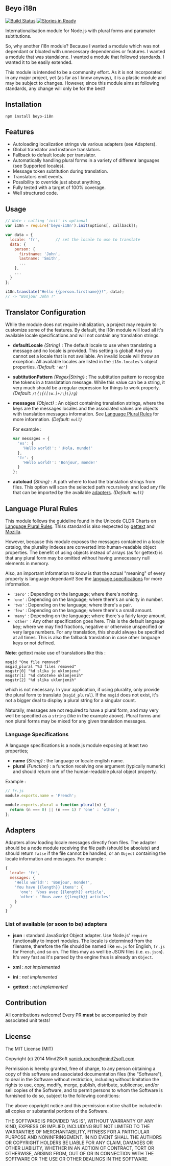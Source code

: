 ## Beyo i18n

[![Build Status](https://travis-ci.org/beyo/i18n.png)](https://travis-ci.org/beyo/i18n)
[![Stories in Ready](http://badge.waffle.io/beyo/i18n.png)](http://waffle.io/beyo/i18n)

Internationalisation module for Node.js with plural forms and paramater subtitutions.

So, why another i18n module? Because I wanted a module which was not dependant or bloated
with unnecessary dependencies or features. I wanted a module that was standalone. I wanted
a module that followed standards. I wanted it to be easily extended.

This module is intended to be a community effort. As it is not incorporated in any major
project, yet (as far as I know anyway), it is a plastic module and may be subject to changes.
However, since this module aims at following standards, any change will only be for the best!

## Installation

```
npm install beyo-i18n
```

## Features

* Autoloading localization strings via various adapters (see Adapters).
* Global translator and instance translators.
* Fallback to default locale per translator.
* Automatically handling plural forms in a variety of different languages (see Supported locales).
* Message token subtitution during translation.
* Translators emit events.
* Possibility to override just about anything.
* Fully tested with a target of 100% coverage.
* Well structured code.

## Usage

```javascript
// Note : calling 'init' is optional
var i18n = require('beyo-i18n').init(options[, callback]);

var data = {
  locale: 'fr',       // set the locale to use to translate
  data: {
    person: {
      firstname: 'John',
      lastname: 'Smith',
      ...
    },
    ...
  }
};

i18n.translate("Hello {{person.firstname}}!", data);
// -> "Bonjour John !"
```

## Translator Configuration

While the module does not require initialization, a project may require to
customize some of the features. By default, the i18n module will load all
it's available locale specifications and will not contain any translation
strings.

* **defaultLocale** *{String}* : The default locale to use when translating a message
and no locale is provided. This setting is global! And you cannot set a locale that
is not available. An invalid locale will throw an exception. All available locales are
listed in the `i18n.locales`'s object properties. *(Default: `'en'`)*

* **subtitutionPattern** *{Regex|String}* : The subtitution pattern to recognize the
tokens in a translatation message. While this value can be a string, it very much should
be a regular expression for things to work properly. *(Default: `/\{\{([\w.]+)\}\}/g`)*

* **messages** *{Object}* : An object containing translation strings, where the keys are
the messages locales and the associated values are objects with translation messages
information. See [Language Plural Rules](#language-plural-rules) for more information.
*(Default: `null`)*

  For example :

  ```javascript
  var messages = {
    'es': {
      'Hello world!': '¡Hola, mundo!'
    },
    'fr': {
      'Hello world!': 'Bonjour, monde!'
    }
  };
  ```

* **autoload** *{String}* : A path where to load the translation strings from files. This
option will scan the selected path recursively and load any file that can be imported by
the available [adapters](#adapters). *(Default: `null`)*

## Language Plural Rules

This module follows the guideline found in the Unicode CLDR Charts on
[Language Plural Rules](http://www.unicode.org/cldr/charts/latest/supplemental/language_plural_rules.html).
Thiss standard is also respected by [gettext](http://www.gnu.org/software/gettext/) and
[Mozilla](https://developer.mozilla.org/en/docs/Localization_and_Plurals).

However, because this module exposes the messages contained in a locale catalog, the
plurality indexes are converted into human-readable object properties. The benefit of using
objects instead of arrays (as for gettext) is that any plural form may be omitted without
having unnecessary null elements in memory.

Also, an important information to know is that the actual "meaning" of every property is
language dependant! See the [language specifications](#language-specifications) for more
information.

* `'zero'` : Depending on the language; where there's nothing.
* `'one'` : Depending on the language; where there's an unicity in number.
* `'two'` : Depending on the language; where there's a pair.
* `'few'` : Depending on the language; where there's a small amount.
* `'many'` : Depending on the language; where there's a fairly large amount.
* `'other'` : Any other specification goes here. This is the default langauge key; where
we may find fractions, negative or otherwise unspecified or very large numbers. For any
translation, this should always be specified at all times. This is also the fallback
translation in case other language keys or not defined.

**Note**: gettext make use of translations like this :

```text
msgid "One file removed"
msgid_plural "%d files removed"
msgstr[0] "%d slika je uklonjena"
msgstr[1] "%d datoteke uklonjenih"
msgstr[2] "%d slika uklonjenih"
```

which is not necessary. In your application, if using plurality, only provide the plural
form to translate (`msgid_plural`). If the `msgid` does not exist, it's not a bigger deal
to display a plural string for a singular count.

Naturally, messages are not required to have a plural form, and may very well be specified as
a `string` (like in the example above). Plural forms and non plural forms may be mixed for any
given translation messages.

### Language Specifications

A language specifications is a node.js module exposing at least two properties;

* **name** *{String}* : the language or locale english name.
* **plural** *{Function}* : a function receiving one argument (typically numeric) and should
return one of the human-readable plural object property.

Example :

```javascript
// fr.js
module.exports.name = 'French';

module.exports.plural = function plural(n) {
  return (n === 0) || (n === 1) ? 'one' : 'other';
};
```

## Adapters

Adapters allow loading locale messages directly from files. The adapter should be a node
module receiving the file path (should be absolute) and should return `false` if the file
cannot be handled, or an `Object` containing the locale information and messages. For
example :

```javascript
{
  locale: 'fr',
  messages: {
    'Hello world!': 'Bonjour, monde!',
    'You have {{length}} items': {
      'one': 'Vous avez {{length}} article',
      'other': 'Vous avez {{length}} articles'
    }
  }
}
```

### List of available (or soon to be) adapters

* **json** : standard JavaScript Object adapter. Use Node.js' `require` functionality to
import modules. The locale is determined from the filename, therefore the file should be
named like `en.js` for English, `fr.js` for French, and so on. The files may as well be
JSON files (i.e. `es.json`). It's very fast as it's parsed by the engine thus is already
an `Object`.

* **xml** : *not implemented*

* **ini** : *not implemented*

* **gettext** : *not implemented*

## Contribution

All contributions welcome! Every PR **must** be accompanied by their associated
unit tests!

## License

The MIT License (MIT)

Copyright (c) 2014 Mind2Soft <yanick.rochon@mind2soft.com>

Permission is hereby granted, free of charge, to any person obtaining a copy of
this software and associated documentation files (the "Software"), to deal in
the Software without restriction, including without limitation the rights to
use, copy, modify, merge, publish, distribute, sublicense, and/or sell copies of
the Software, and to permit persons to whom the Software is furnished to do so,
subject to the following conditions:

The above copyright notice and this permission notice shall be included in all
copies or substantial portions of the Software.

THE SOFTWARE IS PROVIDED "AS IS", WITHOUT WARRANTY OF ANY KIND, EXPRESS OR
IMPLIED, INCLUDING BUT NOT LIMITED TO THE WARRANTIES OF MERCHANTABILITY, FITNESS
FOR A PARTICULAR PURPOSE AND NONINFRINGEMENT. IN NO EVENT SHALL THE AUTHORS OR
COPYRIGHT HOLDERS BE LIABLE FOR ANY CLAIM, DAMAGES OR OTHER LIABILITY, WHETHER
IN AN ACTION OF CONTRACT, TORT OR OTHERWISE, ARISING FROM, OUT OF OR IN
CONNECTION WITH THE SOFTWARE OR THE USE OR OTHER DEALINGS IN THE SOFTWARE.
